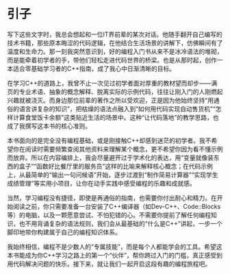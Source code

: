 # 引子

写下这些文字时，我总会想起和一位IT界前辈的某次对话。他随手翻开自己编写的技术书籍，那些原本晦涩的代码逻辑，在他结合生活场景的讲解下，仿佛瞬间有了温度和生命力。那一刻我突然意识到，好的编程入门书从来不是冰冷语法的堆砌，而是能牵着初学者的手，带他们轻松走进代码世界的桥梁。也是从那时起，创作一本适合零基础学习者的C++指南，成了我心中日渐清晰的目标。

在学习C++的道路上，我曾不止一次见过初学者面对厚重的教材望而却步——满页的专业术语、抽象的概念解释、脱离实际的示例代码，往往让刚入门的人刚燃起兴趣就被浇灭。而身边那位前辈的著作之所以受欢迎，正是因为他始终坚持“用通俗的语言讲复杂的知识”，把枯燥的语法点融入到“如何用代码实现自动售货机”“怎样计算食堂饭卡余额”这类贴近生活的场景中。这种“让代码落地”的教学思路，也成了我撰写这本书的核心准则。

本书面向的是完全没有编程基础，或是刚接触C++却感到迷茫的初学者。我不希望你在阅读时需要频繁查阅其他资料来理解某个概念，更不希望你因为看不懂示例而放弃。所以在内容编排上，我会尽量避开过于学术化的表达，用“变量就像装东西的盒子”“函数好比餐厅里的服务员”这样的比喻来解释核心概念；在代码示例上，从最简单的“输出一句问候语”开始，逐步过渡到“制作简易计算器”“实现学生成绩管理”等实用小项目，让你在动手实践中感受编程的乐趣和成就感。

当然，学习编程没有捷径，即使是再通俗的指南，也需要你付出耐心和精力。在开始阅读之前，你只需要准备一台安装了C++编译器（如Dev-C++、Code::Blocks等）的电脑，以及一颗愿意尝试、不怕犯错的心。不需要你提前了解任何编程知识，也不用背诵复杂的语法规则，我们会从最基础的“什么是C++”讲起，一步一个脚印地带你构建属于自己的编程知识体系。

我始终相信，编程不是少数人的“专属技能”，而是每个人都能学会的工具。希望这本书能成为你C++学习之路上的第一个“伙伴”，帮你跨过入门的门槛，真正感受到用代码解决问题的快乐。接下来，就让我们一起开启这段有趣的编程旅程吧。